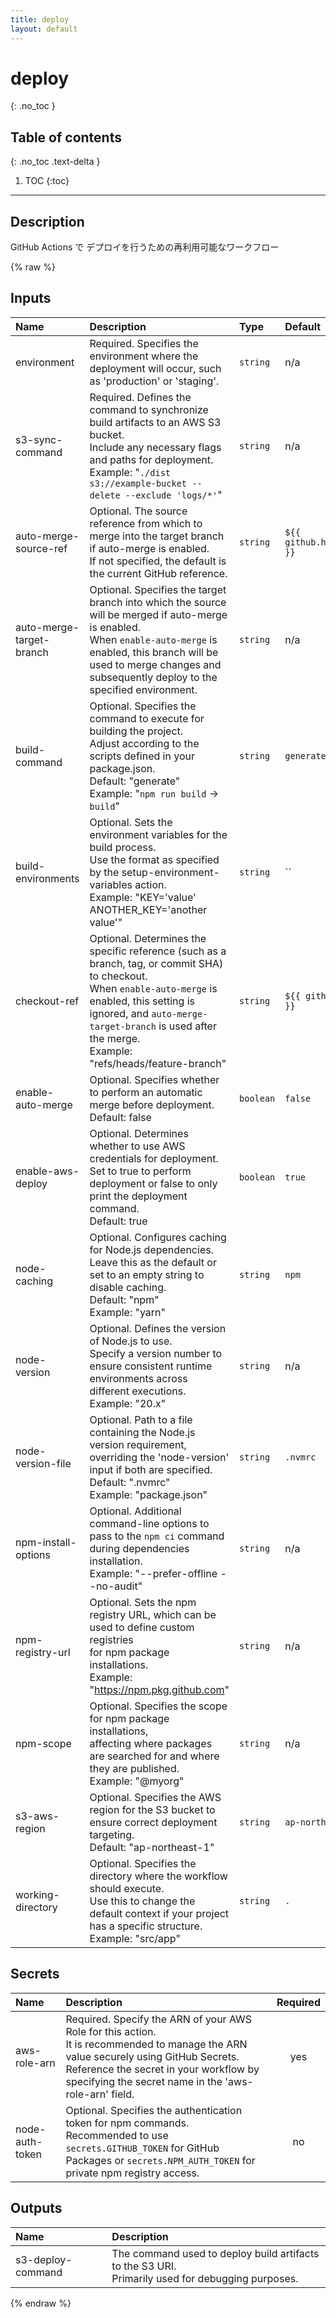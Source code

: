 ```yaml
---
title: deploy
layout: default
---
```

# deploy
{: .no_toc }

## Table of contents
{: .no_toc .text-delta }

1. TOC
{:toc}

---

## Description
GitHub Actions で デプロイを行うための再利用可能なワークフロー

{% raw %}

<!-- actdocs start -->

## Inputs

| Name | Description | Type | Default | Required |
| :--- | :---------- | :--- | :------ | :------: |
| environment | Required. Specifies the environment where the deployment will occur, such as 'production' or 'staging'. | `string` | n/a | yes |
| s3-sync-command | Required. Defines the command to synchronize build artifacts to an AWS S3 bucket.<br>Include any necessary flags and paths for deployment.<br>Example: "`./dist s3://example-bucket --delete --exclude 'logs/*'`" | `string` | n/a | yes |
| auto-merge-source-ref | Optional. The source reference from which to merge into the target branch if auto-merge is enabled.<br>If not specified, the default is the current GitHub reference. | `string` | `${{ github.head_ref }}` | no |
| auto-merge-target-branch | Optional. Specifies the target branch into which the source will be merged if auto-merge is enabled.<br>When `enable-auto-merge` is enabled, this branch will be used to merge changes and subsequently deploy to the specified environment. | `string` | n/a | no |
| build-command | Optional. Specifies the command to execute for building the project.<br>Adjust according to the scripts defined in your package.json.<br>Default: "generate"<br>Example: "`npm run build` -> `build`" | `string` | `generate` | no |
| build-environments | Optional. Sets the environment variables for the build process.<br>Use the format as specified by the setup-environment-variables action.<br>Example: "KEY='value' ANOTHER_KEY='another value'" | `string` | `` | no |
| checkout-ref | Optional. Determines the specific reference (such as a branch, tag, or commit SHA) to checkout.<br>When `enable-auto-merge` is enabled, this setting is ignored, and `auto-merge-target-branch` is used after the merge.<br>Example: "refs/heads/feature-branch" | `string` | `${{ github.ref }}` | no |
| enable-auto-merge | Optional. Specifies whether to perform an automatic merge before deployment.<br>Default: false | `boolean` | `false` | no |
| enable-aws-deploy | Optional. Determines whether to use AWS credentials for deployment.<br>Set to true to perform deployment or false to only print the deployment command.<br>Default: true | `boolean` | `true` | no |
| node-caching | Optional. Configures caching for Node.js dependencies.<br>Leave this as the default or set to an empty string to disable caching.<br>Default: "npm"<br>Example: "yarn" | `string` | `npm` | no |
| node-version | Optional. Defines the version of Node.js to use.<br>Specify a version number to ensure consistent runtime environments across different executions.<br>Example: "20.x" | `string` | n/a | no |
| node-version-file | Optional. Path to a file containing the Node.js version requirement,<br>overriding the 'node-version' input if both are specified.<br>Default: ".nvmrc"<br>Example: "package.json" | `string` | `.nvmrc` | no |
| npm-install-options | Optional. Additional command-line options to pass to the `npm ci` command during dependencies installation.<br>Example: "--prefer-offline --no-audit" | `string` | n/a | no |
| npm-registry-url | Optional. Sets the npm registry URL, which can be used to define custom registries<br>for npm package installations.<br>Example: "https://npm.pkg.github.com" | `string` | n/a | no |
| npm-scope | Optional. Specifies the scope for npm package installations,<br>affecting where packages are searched for and where they are published.<br>Example: "@myorg" | `string` | n/a | no |
| s3-aws-region | Optional. Specifies the AWS region for the S3 bucket to ensure correct deployment targeting.<br>Default: "ap-northeast-1" | `string` | `ap-northeast-1` | no |
| working-directory | Optional. Specifies the directory where the workflow should execute.<br>Use this to change the default context if your project has a specific structure.<br>Example: "src/app" | `string` | `.` | no |

## Secrets

| Name | Description | Required |
| :--- | :---------- | :------: |
| aws-role-arn | Required. Specify the ARN of your AWS Role for this action.<br>It is recommended to manage the ARN value securely using GitHub Secrets.<br>Reference the secret in your workflow by specifying the secret name in the 'aws-role-arn' field. | yes |
| node-auth-token | Optional. Specifies the authentication token for npm commands.<br>Recommended to use `secrets.GITHUB_TOKEN` for GitHub Packages or `secrets.NPM_AUTH_TOKEN` for private npm registry access. | no |

## Outputs

| Name | Description |
| :--- | :---------- |
| s3-deploy-command | The command used to deploy build artifacts to the S3 URI.<br>Primarily used for debugging purposes. |

<!-- actdocs end -->

{% endraw %}
